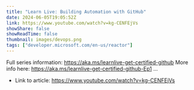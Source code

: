 ```yaml
---
title: "Learn Live: Building Automation with GitHub"
date: 2024-06-05T19:05:52Z
link: https://www.youtube.com/watch?v=kg-CENFEjVs
showShare: false
showReadTime: false
thumbnail: images/devops.png
tags: ["developer.microsoft.com/en-us/reactor"]
---
```

Full series information: https://aka.ms/learnlive-get-certified-github More info here: https://aka.ms/learnlive-get-certified-github-Ep1 ...

- Link to article: https://www.youtube.com/watch?v=kg-CENFEjVs